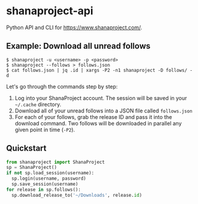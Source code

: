 # shanaproject-api

Python API and CLI for https://www.shanaproject.com/.

## Example: Download all unread follows

    $ shanaproject -u <username> -p <password>
    $ shanaproject --follows > follows.json
    $ cat follows.json | jq .id | xargs -P2 -n1 shanaproject -D follows/ -d

Let's go through the commands step by step:

1. Log into your ShanaProject account. The session will be saved in your `~/.cache` directory.
2. Download all of your unread follows into a JSON file called `follows.json`
3. For each of your follows, grab the release ID and pass it into the download command. Two
   follows will be downloaded in parallel any given point in time (`-P2`).

## Quickstart

```python
from shanaproject import ShanaProject
sp = ShanaProject()
if not sp.load_session(username):
  sp.login(username, password)
  sp.save_session(username)
for release in sp.follows():
  sp.download_release_to('~/Downloads', release.id)
```
